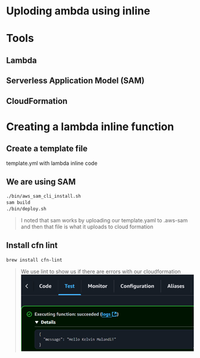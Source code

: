 # Uploding ambda using inline
# Tools
## Lambda
## Serverless Application Model (SAM)
## CloudFormation
# Creating a lambda inline function
## Create a template file
template.yml with lambda inline code
## We are using SAM
```sh
./bin/aws_sam_cli_install.sh
sam build
./bin/deploy.sh
```
> I noted that sam works by uploading our template.yaml to .aws-sam and then that file is what it uploads to cloud formation
## Install cfn lint
```sh
brew install cfn-lint
```
> We use lint to show us if there are errors with our cloudformation
> ![Alt text](/output-images/lambda.png?raw=true "The output on lambda after testing")
